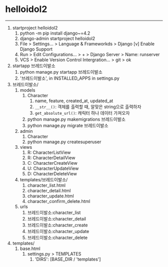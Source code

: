 # helloidol2
---

1. startproject helloidol2
   1. python -m pip install django~=4.2
   2. django-admin startproject helloidol2
   3. File > Settings... > Language & Frameworkds > Django
        [v] Enable Django Support
   4. Run > Edit Configurations... > + > Django Server > Name: runserver
   5. VCS > Enable Version Control Intergration... > git > ok
2. startapp 브레드이발소
   1. python manage.py startapp 브레드이발소
   2. '브레드이발소', in INSTALLED_APPS in settings.py
3. 브레드이발소/
   1. models
      1. Character
         1. name, feature, created_at, updated_at
         2. `__str__()`: 객체를 출력할 때, 알맞은 string으로 출력하자
         3. `get_absolute_url()`: 캐릭터 하나 데이터 가져오자
      2. python manage.py makemigrations 브레드이발소
      3. python manage.py migrate 브레드이발소
   2. admin
      1. Character
      2. python manage.py createsuperuser
   3. views
      1. R: CharacterListView
      2. R: CharacterDetailView
      3. C: CharacterCreateView
      4. U: CharacterUpdateView
      5. D: CharacterDeleteView
   4. templates/브레드이발소/
      1. character_list.html
      2. character_detail.html
      3. character_update.html
      4. character_confirm_delete.html
   5. urls
      1. 브레드이발소:character_list
      2. 브레드이발소:character_detail
      3. 브레드이발소:character_create
      4. 브레드이발소:character_update
      5. 브레드이발소:character_delete
4. templates/
   1. base.html
      1. settings.py > TEMPLATES
         1. 'DIRS': [BASE_DIR / 'templates']
